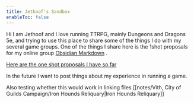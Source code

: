 ```yaml
---
title: Jethoof's Sandbox
enableToc: false
---
```


Hi I am Jethoof and I love running TTRPG, mainly Dungeons and Dragons 5e, and trying to use this place to share some of the things I do with my several game groups. One of the things I  share here is the 1shot proposals for my online group [Obsidian Markdown](https://obsidian.md/) .

[Here are the one shot proposals I have so far](https://jethoof.github.io/ttrpg/tags/DnD/)

In the future I want to post things about my experience in running a game.

Also testing whether this would work in linking files [[notes/Vith, City of Guilds Campaign/Iron Hounds Reliquary|Iron Hounds Reliquary]]
